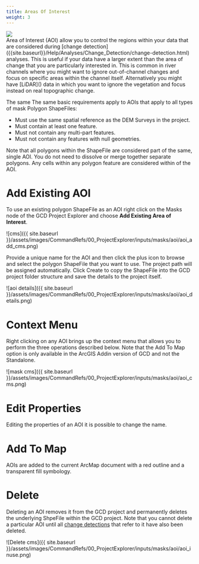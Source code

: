 ```yaml
---
title: Areas Of Interest
weight: 3
---
```


<div class="float-right">
<img src="{{ site.baseurl }} /assets/images/CommandRefs/00_ProjectExplorer/inputs/masks/aoi/aoi.png"></div>
Area of Interest (AOI) allow you to control the regions within your data that are considered during [change detection]({{site.baseurl}}/Help/Analyses/Change_Detection/change-detection.html) analyses. This is useful if your data have a larger extent than the area of change that you are particularly interested in. This is common in river channels where you might want to ignore out-of-channel changes and focus on specific areas within the channel itself. Alternatively you might have [LiDAR]() data in which you want to ignore the vegetation and focus instead on real topographic change.

The same The same basic requirements apply to AOIs that apply to all types of mask Polygon ShapeFiles:

* Must use the same spatial reference as the DEM Surveys in the project.
* Must contain at least one feature.
* Must not contain any multi-part features.
* Must not contain any features with null geometries.

Note that all polygons within the ShapeFile are considered part of the same, single AOI. You do not need to dissolve or merge together separate polygons. Any cells within any polygon feature are considered within of the AOI.

# Add Existing AOI

To use an existing polygon ShapeFile as an AOI right click on the Masks node of the GCD Project Explorer and choose **Add Existing Area of Interest**.

![cms]({{ site.baseurl }}/assets/images/CommandRefs/00_ProjectExplorer/inputs/masks/aoi/aoi_add_cms.png)

Provide a unique name for the AOI and then click the plus icon to browse and select the polygon ShapeFile that you want to use. The project path will be assigned automatically. Click Create to copy the ShapeFile into the GCD project folder structure and save the details to the project itself.

![aoi details]({{ site.baseurl }}/assets/images/CommandRefs/00_ProjectExplorer/inputs/masks/aoi/aoi_details.png)

# Context Menu

Right clicking on any AOI brings up the context menu that allows you to perform the three operations described below. Note that the Add To Map option is only available in the ArcGIS Addin version of GCD and not the Standalone.

![mask cms]({{ site.baseurl }}/assets/images/CommandRefs/00_ProjectExplorer/inputs/masks/aoi/aoi_cms.png)

# Edit Properties

Editing the properties of an AOI it is possible to change the name.

# Add To Map

AOIs are added to the current ArcMap document with a red outline and a transparent fill symbology.

# Delete

Deleting an AOI removes it from the GCD project and permanently deletes the underlying ShpeFile within the GCD project. Note that you cannot delete a particular AOI until all [change detections]({{site.baseurl}}/Help/Analyses/Change_Detection/change-detection.html) that refer to it have also been deleted.

![Delete cms]({{ site.baseurl }}/assets/images/CommandRefs/00_ProjectExplorer/inputs/masks/aoi/aoi_inuse.png)
